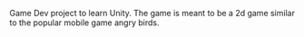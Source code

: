 Game Dev project to learn Unity. The game is meant to be a 2d game similar to the popular mobile game angry birds.